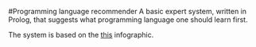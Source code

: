 #Programming language recommender
A basic expert system, written in Prolog, that suggests what programming language one should learn first.

The system is based on the [this](http://carlcheo.com/wp-content/uploads/2014/12/which-programming-language-should-i-learn-first-infographic.png) infographic.
